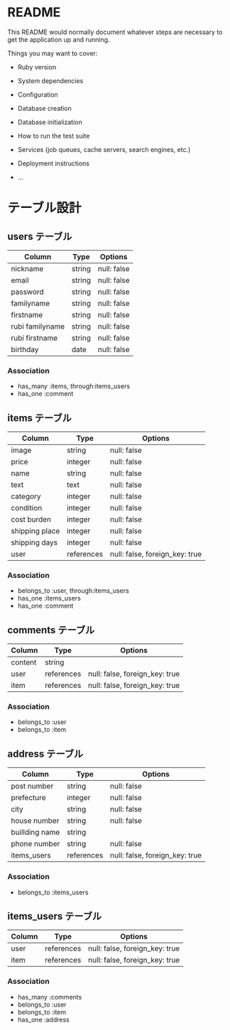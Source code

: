 # README

This README would normally document whatever steps are necessary to get the
application up and running.

Things you may want to cover:

* Ruby version

* System dependencies

* Configuration

* Database creation

* Database initialization

* How to run the test suite

* Services (job queues, cache servers, search engines, etc.)

* Deployment instructions

* ...

# テーブル設計

## users テーブル
| Column          | Type   | Options     |
| --------------- | ------ | ----------- |
| nickname        | string | null: false | 
| email           | string | null: false |
| password        | string | null: false |
| familyname      | string | null: false |
| firstname       | string | null: false |
| rubi familyname | string | null: false |
| rubi firstname  | string | null: false |
| birthday        | date   | null: false |

### Association
- has_many :items, through:items_users
- has_one :comment


## items テーブル
| Column         | Type       | Options                        |
| -------------- | ---------- | ------------------------------ |
| image          | string     | null: false                    |
| price          | integer    | null: false                    |
| name           | string     | null: false                    |
| text           | text       | null: false                    |
| category       | integer    | null: false                    |
| condition      | integer    | null: false                    |
| cost burden    | integer    | null: false                    |
| shipping place | integer    | null: false                    |
| shipping days  | integer    | null: false                    | 
| user           | references | null: false, foreign_key: true |

### Association
- belongs_to :user, through:items_users
- has_one :items_users
- has_one :comment



## comments テーブル
| Column  | Type       | Options                        |
| ------- | ---------- | ------------------------------ |
| content | string     |                                |
| user    | references | null: false, foreign_key: true |
| item    | references | null: false, foreign_key: true |

### Association
- belongs_to :user
- belongs_to :item

## address テーブル
| Column         | Type       | Options                        |
| -------------- | ---------- | ------------------------------ |
| post number    | string     | null: false                    |
| prefecture     | integer    | null: false                    |
| city           | string     | null: false                    |
| house number   | string     | null: false                    |
| buillding name | string     |                                |
| phone number   | string     | null: false                    |
| items_users    | references | null: false, foreign_key: true |

### Association
- belongs_to :items_users


## items_users テーブル
| Column | Type       | Options                        |
| ------ | ---------- | ------------------------------ |
| user   | references | null: false, foreign_key: true |
| item   | references | null: false, foreign_key: true |

### Association
- has_many :comments
- belongs_to :user
- belongs_to :item 
- has_one :address



